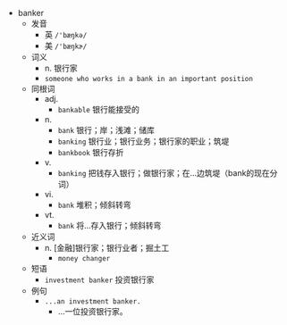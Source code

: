 - banker
  - 发音
    - 英 `/'bæŋkə/`
    - 美 `/'bæŋkɚ/`
  - 词义
    - n. 银行家
    - `someone who works in a bank in an important position`
  - 同根词
    - adj.
      - `bankable` 银行能接受的
    - n.
      - `bank` 银行；岸；浅滩；储库
      - `banking` 银行业；银行业务；银行家的职业；筑堤
      - `bankbook` 银行存折
    - v.
      - `banking` 把钱存入银行；做银行家；在…边筑堤（bank的现在分词）
    - vi.
      - `bank` 堆积；倾斜转弯
    - vt.
      - `bank` 将…存入银行；倾斜转弯
  - 近义词
    - n. [金融]银行家；银行业者；掘土工
      - `money changer`
  - 短语
    - `investment banker` 投资银行家 
  - 例句
    - `...an investment banker.`
      - …一位投资银行家。

